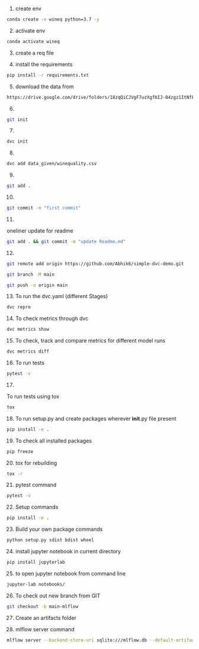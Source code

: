 1. create env

```bash
conda create -n wineq python=3.7 -y
```

2. activate env

```bash
conda activate wineq
```

3. create a req file

4. install the requirements

```bash
pip install -r requirements.txt
```

5. download the data from

```bash
https://drive.google.com/drive/folders/18zqQiCJVgF7uzXgfbIJ-04zgz1ItNfF5?usp=sharing
```

6.
```bash
git init
```

7.
```bash
dvc init
```

8.
```bash
dvc add data_given/winequality.csv
```

9.
```bash
git add .
```

10.
```bash
git commit -m "first commit"
```

11.
oneliner update for readme
```bash
git add . && git commit -m "update Readme.md"
```

12.
```bash
git remote add origin https://github.com/Abhik6/simple-dvc-demo.git

git branch -M main

git push -u origin main
```

13. To run the dvc.yaml (different Stages)
```bash
dvc repro
```

14. To check metrics through dvc
```bash
dvc metrics show
```

15. To check, track and compare metrics for different model runs
```bash
dvc metrics diff
```

16. To run tests
```bash
pytest -v
```

17.
To run tests using tox
```bash
tox
```

18. To run setup.py and create packages wherever __init__.py file present
```bash
pip install -e .
```

19. To check all installed packages
```bash
pip freeze
```

20. tox for rebuilding
```bash
tox -r
```

21. pytest command
```bash
pytest -v
```

22. Setup commands
```bash
pip install -e .
```

23. Build your own package commands
```bash
python setup.py sdist bdist wheel
```

24. install jupyter notebook in current directory
```bash
pip install jupyterlab
```

25. to open jupyter notebook from command line
```bash
jupyter-lab notebooks/
```

26. To check out new branch from GIT
```bash
git checkout -b main-mlflow
```

27. Create an artifacts folder

28. mlflow server command
```bash
mlflow server --backend-store-uri sqlite:///mlflow.db --default-artifact-root ./artifact --host 0.0.0.0 -p 1234
```

